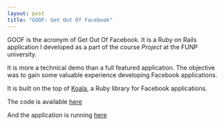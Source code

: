 ```yaml
---
layout: post
title: "GOOF: Get Out Of Facebook"
---                                                                     
```

                      
GOOF is the acronym of Get Out Of Facebook. It is a Ruby on Rails application I developed as a part of the course _Project_ at the FUNP university.                                                       

It is more a technical demo than a full featured application. The objective was to gain some valuable experience developing Facebook applications.                                                                    
                
It is built on the top of <a href='https://github.com/arsduo/koala'>Koala</a>, a Ruby library for Facebook applications.

The code is available <a href='https://github.com/Nerian/Goofb'>here</a>

And the application is running <a href='http://goof.heroku.com'>here</a>